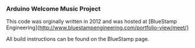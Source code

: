 ### Arduino Welcome Music Project

This code was orginally written in 2012 and was hosted at [BlueStamp Engineering]{http://www.bluestampengineering.com/portfolio-view/meet/}

All build instructions can be found on the BlueStamp page.
